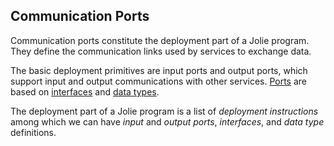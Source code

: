 ## Communication Ports

Communication ports constitute the deployment part of a Jolie program. 
They define the communication links used by services to exchange data.

The basic deployment primitives are input ports and output ports, which support input and output communications with other services. 
[Ports](communication_ports/ports.md) are based on [interfaces](communication_ports/interfaces) and [data types](communication_ports/data_types).

The deployment part of a Jolie program is a list of *deployment instructions* among which we can have *input* and *output* *ports*, *interfaces*, and *data type* definitions.
